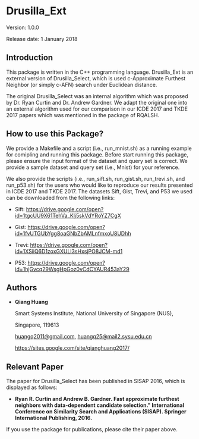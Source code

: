 # Drusilla_Ext

Version: 1.0.0

Release date: 1 January 2018


Introduction
--------

This package is written in the C++ programming language. Drusilla_Ext is an 
external version of Drusilla_Select, which is used c-Approximate Furthest 
Neighbor (or simply c-AFN) search under Euclidean distance. 

The original Drusilla_Select was an internal algorithm which was proposed by 
Dr. Ryan Curtin and Dr. Andrew Gardner. We adapt the original one into an
external algorithm used for our comparison in our ICDE 2017 and TKDE 2017 
papers which was mentioned in the package of RQALSH. 


How to use this Package?
--------

We provide a Makefile and a script (i.e., run_mnist.sh) as a running example 
for comipling and running this package. Before start running this package, 
please ensure the input format of the dataset and query set is correct. We 
provide a sample dataset and query set (i.e., Mnist) for your reference.

We also provide the scripts (i.e., run_sift.sh, run_gist.sh, run_trevi.sh,
and run_p53.sh) for the users who would like to reproduce our results 
presented in ICDE 2017 and TKDE 2017. The datasets Sift, Gist, Trevi, and 
P53 we used can be downloaded from the following links:

* Sift: https://drive.google.com/open?id=1tgcUU9X61TehVa_Klj5skVdYRoYZ7CgX

* Gist: https://drive.google.com/open?id=1fvUTGUbYgg8oaGNbZbAMLnfmxoU8UDhh

* Trevi: https://drive.google.com/open?id=1XSiiQ6D1zoxGXULl3sHxsjPO8JCM-md1

* P53: https://drive.google.com/open?id=1hjGvcq29WsgHpGoz0vCdCYAUR453aY29


Authors
--------

* **Qiang Huang**

  Smart Systems Institute, National University of Singapore (NUS),
  
  Singapore, 119613 
  
  huangq2011@gmail.com, huangq25@mail2.sysu.edu.cn
  
  https://sites.google.com/site/qianghuang2017/


Relevant Paper
--------

The paper for Drusilla_Select has been published in SISAP 2016, which is displayed 
as follows:

* **Ryan R. Curtin and Andrew B. Gardner. Fast approximate furthest neighbors with 
data-dependent candidate selection." International Conference on Similarity Search 
and Applications (SISAP). Springer International Publishing, 2016.**

If you use the package for publications, please cite their paper above.
